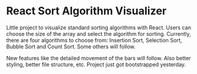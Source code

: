 # React Sort Algorithm Visualizer

Little project to visualize standard sorting algorithms with React. Users can choose the size of the array and select the algorithm for sorting. Currently, there are four algorithms to choose from: Insertion Sort, Selection Sort, Bubble Sort and Count Sort. Some others will follow.

New features like the detailed movement of the bars will follow. Also better styling, better file structure, etc. Project just got bootstrapped yesterday.
